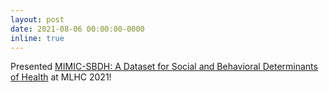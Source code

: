 ```yaml
---
layout: post
date: 2021-08-06 00:00:00-0000
inline: true
---
```


Presented <a href='https://proceedings.mlr.press/v149/ahsan21a'>MIMIC-SBDH: A Dataset for Social and Behavioral Determinants of Health</a> at MLHC 2021!
